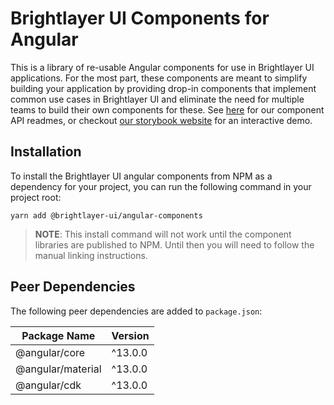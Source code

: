 # Brightlayer UI Components for Angular

This is a library of re-usable Angular components for use in Brightlayer UI applications. For the most part, these components are meant to simplify building your application by providing drop-in components that implement common use cases in Brightlayer UI and eliminate the need for multiple teams to build their own components for these. See [here](https://github.com/pxblue/angular-component-library/tree/dev/docs) for our component API readmes, or checkout [our storybook website](https://pxblue-components.github.io/angular) for an interactive demo.

## Installation

To install the Brightlayer UI angular components from NPM as a dependency for your project, you can run the following command in your project root:

```
yarn add @brightlayer-ui/angular-components
```

> **NOTE**: This install command will not work until the component libraries are published to NPM. Until then you will need to follow the manual linking instructions.

## Peer Dependencies

The following peer dependencies are added to `package.json`:

| Package Name      | Version |
| ----------------- | ------- |
| @angular/core     | ^13.0.0 |
| @angular/material | ^13.0.0 |
| @angular/cdk      | ^13.0.0 |
